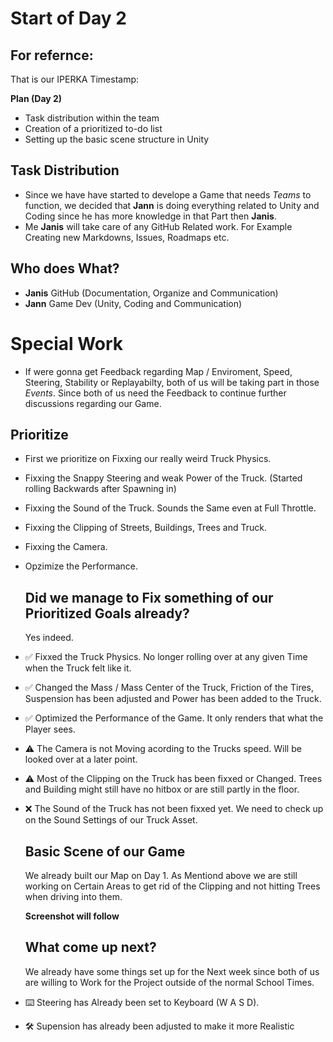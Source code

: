 # Start of Day 2

## For refernce:

That is our IPERKA Timestamp:

**Plan (Day 2)**
- Task distribution within the team  
- Creation of a prioritized to-do list  
- Setting up the basic scene structure in Unity
  

## Task Distribution

- Since we have have started to develope a Game that needs *Teams* to function, we decided that **Jann** is doing everything related to Unity and Coding since he has more knowledge in that Part then **Janis**.
- Me **Janis** will take care of any GitHub Related work. For Example Creating new Markdowns, Issues, Roadmaps etc.

## Who does What? 

- **Janis** GitHub (Documentation, Organize and Communication)
- **Jann** Game Dev (Unity, Coding and Communication)

 # Special Work

- If were gonna get Feedback regarding Map / Enviroment, Speed, Steering, Stability or Replayabilty, both of us will be taking part in those *Events*. Since both of us need the Feedback to continue further discussions regarding our Game.

## Prioritize

- First we prioritize on Fixxing our really weird Truck Physics.
- Fixxing the Snappy Steering and weak Power of the Truck. (Started rolling Backwards after Spawning in)
- Fixxing the Sound of the Truck. Sounds the Same even at Full Throttle. 
- Fixxing the Clipping of Streets, Buildings, Trees and Truck.
- Fixxing the Camera.
- Opzimize the Performance.

  ## Did we manage to Fix something of our Prioritized Goals already?

  Yes indeed.
  
- ✅ Fixxed the Truck Physics. No longer rolling over at any given Time when the Truck felt like it.
- ✅ Changed the Mass / Mass Center of the Truck, Friction of the Tires, Suspension has been adjusted and Power has been added to the Truck.
- ✅ Optimized the Performance of the Game. It only renders that what the Player sees.
- ⚠️ The Camera is not Moving acording to the Trucks speed. Will be looked over at a later point.
- ⚠️ Most of the Clipping on the Truck has been fixxed or Changed. Trees and Building might still have no hitbox or are still partly in the floor.
- ❌ The Sound of the Truck has not been fixxed yet. We need to check up on the Sound Settings of our Truck Asset.

  ## Basic Scene of our Game
  We already built our Map on Day 1. As Mentiond above we are still working on Certain Areas to get rid of the Clipping and not hitting Trees when driving into them.

  **Screenshot will follow**


  ## What come up next?

  We already have some things set up for the Next week since both of us are willing to Work for the Project outside of the normal School Times.

 - ⌨️ Steering has Already been set to Keyboard (W A S D).
 - 🛠️ Supension has already been adjusted to make it more Realistic 
